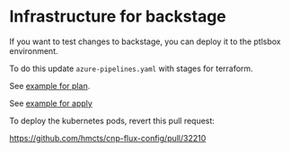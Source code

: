 # Infrastructure for backstage

If you want to test changes to backstage, you can deploy it to the ptlsbox environment.

To do this update `azure-pipelines.yaml` with stages for terraform.

See [example for plan](https://github.com/hmcts/backstage-infra/blob/4bebc3ec6ae3055750dad104b890a1a2da530ce9/azure-pipelines.yml#L40-L49).

See [example for apply](https://github.com/hmcts/backstage-infra/blob/4bebc3ec6ae3055750dad104b890a1a2da530ce9/azure-pipelines.yml#L82-L91)

To deploy the kubernetes pods, revert this pull request:

https://github.com/hmcts/cnp-flux-config/pull/32210